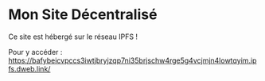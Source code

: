 # Mon Site Décentralisé 

Ce site est hébergé sur le réseau IPFS !

Pour y accéder : https://bafybeicvpccs3iwtjbryjzqp7ni35brjschw4rge5g4vcjmjn4lowtqyim.ipfs.dweb.link/
